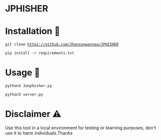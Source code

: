 # JPHISHER 




# Installation 📝







<code>git clone https://github.com/Jhonsonwannaa/JPHISHER</code>


<code>pip install -r requirements.txt</code>





# Usage 🚀



<code>python3 Jonphisher.py</code>





<code>python3 server.py</code>










# Disclaimer ⚠️
Use this tool in a local environment for testing or learning purposes, don't use it to harm individuals.Thanks

